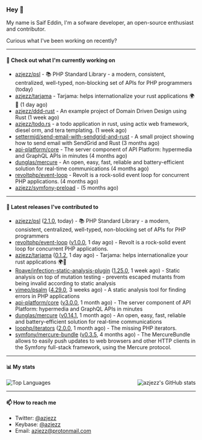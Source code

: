 ### Hey 👋

My name is Saif Eddin, I'm a sofware developer, an open-source enthusiast and contributor.

Curious what I've been working on recently?

---

#### 👷 Check out what I'm currently working on

- [azjezz/psl](https://github.com/azjezz/psl) - 📚 PHP Standard Library - a modern, consistent, centralized, well-typed, non-blocking set of APIs for PHP programmers (today)
- [azjezz/tarjama](https://github.com/azjezz/tarjama) - Tarjama: helps internationalize your rust applications 🌍🦀 (1 day ago)
- [azjezz/ddd-rust](https://github.com/azjezz/ddd-rust) - An example project of Domain Driven Design using Rust (1 week ago)
- [azjezz/todo.rs](https://github.com/azjezz/todo.rs) - a todo application in rust, using actix web framework, diesel orm, and tera templating. (1 week ago)
- [settermjd/send-email-with-sendgrid-and-rust](https://github.com/settermjd/send-email-with-sendgrid-and-rust) - A small project showing how to send email with SendGrid and Rust (3 months ago)
- [api-platform/core](https://github.com/api-platform/core) - The server component of API Platform: hypermedia and GraphQL APIs in minutes (4 months ago)
- [dunglas/mercure](https://github.com/dunglas/mercure) - An open, easy, fast, reliable and battery-efficient solution for real-time communications (4 months ago)
- [revoltphp/event-loop](https://github.com/revoltphp/event-loop) - Revolt is a rock-solid event loop for concurrent PHP applications. (4 months ago)
- [azjezz/symfony-preload](https://github.com/azjezz/symfony-preload) -  (5 months ago)

---

#### 🔭 Latest releases I've contributed to

- [azjezz/psl](https://github.com/azjezz/psl) ([2.1.0](https://github.com/azjezz/psl/releases/tag/2.1.0), today) - 📚 PHP Standard Library - a modern, consistent, centralized, well-typed, non-blocking set of APIs for PHP programmers
- [revoltphp/event-loop](https://github.com/revoltphp/event-loop) ([v1.0.0](https://github.com/revoltphp/event-loop/releases/tag/v1.0.0), 1 day ago) - Revolt is a rock-solid event loop for concurrent PHP applications.
- [azjezz/tarjama](https://github.com/azjezz/tarjama) ([0.1.2](https://github.com/azjezz/tarjama/releases/tag/0.1.2), 1 day ago) - Tarjama: helps internationalize your rust applications 🌍🦀
- [Roave/infection-static-analysis-plugin](https://github.com/Roave/infection-static-analysis-plugin) ([1.25.0](https://github.com/Roave/infection-static-analysis-plugin/releases/tag/1.25.0), 1 week ago) - Static analysis on top of mutation testing - prevents escaped mutants from being invalid according to static analysis
- [vimeo/psalm](https://github.com/vimeo/psalm) ([4.29.0](https://github.com/vimeo/psalm/releases/tag/4.29.0), 3 weeks ago) - A static analysis tool for finding errors in PHP applications
- [api-platform/core](https://github.com/api-platform/core) ([v3.0.0](https://github.com/api-platform/core/releases/tag/v3.0.0), 1 month ago) - The server component of API Platform: hypermedia and GraphQL APIs in minutes
- [dunglas/mercure](https://github.com/dunglas/mercure) ([v0.14.1](https://github.com/dunglas/mercure/releases/tag/v0.14.1), 1 month ago) - An open, easy, fast, reliable and battery-efficient solution for real-time communications
- [loophp/iterators](https://github.com/loophp/iterators) ([2.0.0](https://github.com/loophp/iterators/releases/tag/2.0.0), 1 month ago) - The missing PHP iterators.
- [symfony/mercure-bundle](https://github.com/symfony/mercure-bundle) ([v0.3.5](https://github.com/symfony/mercure-bundle/releases/tag/v0.3.5), 4 months ago) - The MercureBundle allows to easily push updates to web browsers and other HTTP clients in the Symfony full-stack framework, using the Mercure protocol.

---

#### 📊 My stats

<img align="right" alt="azjezz's GitHub stats" src="https://github-readme-stats.vercel.app/api?username=azjezz&count_private=1&show_icons=true&" />

![Top Languages](https://github-readme-stats.vercel.app/api/top-langs/?username=azjezz)

---

#### 📫 How to reach me

- Twitter: [@azjezz](https://twitter.com/azjezz)
- Keybase: [@azjezz](https://keybase.io/azjezz)
- Email: [azjezz@protonmail.com](mailto://azjezz@protonmail.com)
